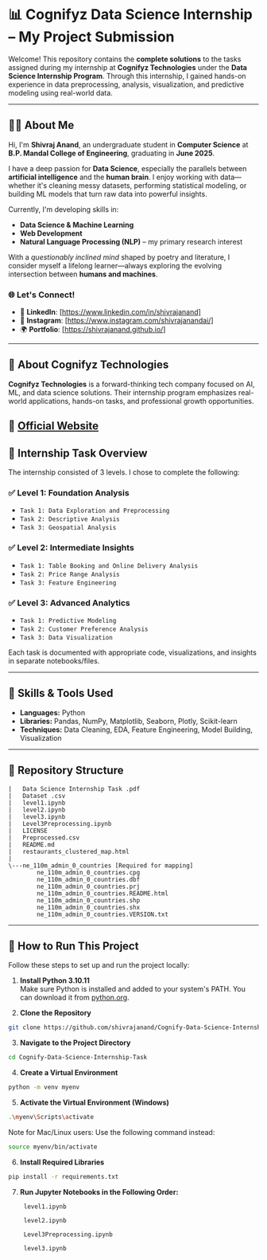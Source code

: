 # 📊 Cognifyz Data Science Internship – My Project Submission

Welcome! This repository contains the **complete solutions** to the tasks assigned during my internship at **Cognifyz Technologies** under the **Data Science Internship Program**. Through this internship, I gained hands-on experience in data preprocessing, analysis, visualization, and predictive modeling using real-world data.

---

## 👩‍💻 About Me

Hi, I'm **Shivraj Anand**, an undergraduate student in **Computer Science** at **B.P. Mandal College of Engineering**, graduating in **June 2025**.

I have a deep passion for **Data Science**, especially the parallels between **artificial intelligence** and the **human brain**. I enjoy working with data—whether it's cleaning messy datasets, performing statistical modeling, or building ML models that turn raw data into powerful insights.

Currently, I'm developing skills in:
- **Data Science & Machine Learning**
- **Web Development**
- **Natural Language Processing (NLP)** – my primary research interest

With a *questionably inclined mind* shaped by poetry and literature, I consider myself a lifelong learner—always exploring the evolving intersection between **humans and machines**.

### 🌐 Let's Connect!
- 🔗 **LinkedIn**: [https://www.linkedin.com/in/shivrajanand]
- 📸 **Instagram**: [https://www.instagram.com/shivrajanandai/]
- 🌍 **Portfolio**: [https://shivrajanand.github.io/]


---

## 🏢 About Cognifyz Technologies

**Cognifyz Technologies** is a forward-thinking tech company focused on AI, ML, and data science solutions. Their internship program emphasizes real-world applications, hands-on tasks, and professional growth opportunities.

🔗 [Official Website](http://www.cognifyz.com/)  
---

## 📌 Internship Task Overview

The internship consisted of 3 levels. I chose to complete the following:

### ✅ **Level 1: Foundation Analysis**
- `Task 1: Data Exploration and Preprocessing`  
- `Task 2: Descriptive Analysis`  
- `Task 3: Geospatial Analysis`

### ✅ **Level 2: Intermediate Insights**
- `Task 1: Table Booking and Online Delivery Analysis`  
- `Task 2: Price Range Analysis`  
- `Task 3: Feature Engineering`

### ✅ **Level 3: Advanced Analytics**
- `Task 1: Predictive Modeling`  
- `Task 2: Customer Preference Analysis`  
- `Task 3: Data Visualization`

Each task is documented with appropriate code, visualizations, and insights in separate notebooks/files.

---

## 🧠 Skills & Tools Used

- **Languages:** Python  
- **Libraries:** Pandas, NumPy, Matplotlib, Seaborn, Plotly, Scikit-learn  
- **Techniques:** Data Cleaning, EDA, Feature Engineering, Model Building, Visualization  

---

## 📂 Repository Structure

```plaintext
|   Data Science Internship Task .pdf
|   Dataset .csv
|   level1.ipynb
|   level2.ipynb
|   level3.ipynb
|   Level3Preprocessing.ipynb
|   LICENSE
|   Preprocessed.csv
|   README.md
|   restaurants_clustered_map.html
|   
\---ne_110m_admin_0_countries [Required for mapping]
        ne_110m_admin_0_countries.cpg
        ne_110m_admin_0_countries.dbf
        ne_110m_admin_0_countries.prj
        ne_110m_admin_0_countries.README.html
        ne_110m_admin_0_countries.shp
        ne_110m_admin_0_countries.shx
        ne_110m_admin_0_countries.VERSION.txt

```
---

## 📣 How to Run This Project

Follow these steps to set up and run the project locally:

1. **Install Python 3.10.11**  
   Make sure Python is installed and added to your system's PATH. You can download it from [python.org](https://www.python.org/downloads/release/python-31011/).

2. **Clone the Repository**

```bash
git clone https://github.com/shivrajanand/Cognify-Data-Science-Internship-Task.git
```

3. **Navigate to the Project Directory**

```bash
cd Cognify-Data-Science-Internship-Task
```

4. **Create a Virtual Environment**

```bash
python -m venv myenv
```

5. **Activate the Virtual Environment (Windows)**

```bash
.\myenv\Scripts\activate
```
Note for Mac/Linux users:
Use the following command instead:
```bash
source myenv/bin/activate
```

6. **Install Required Libraries**
```bash
pip install -r requirements.txt
```

7. **Run Jupyter Notebooks in the Following Order:**

        level1.ipynb

        level2.ipynb

        Level3Preprocessing.ipynb

        level3.ipynb
